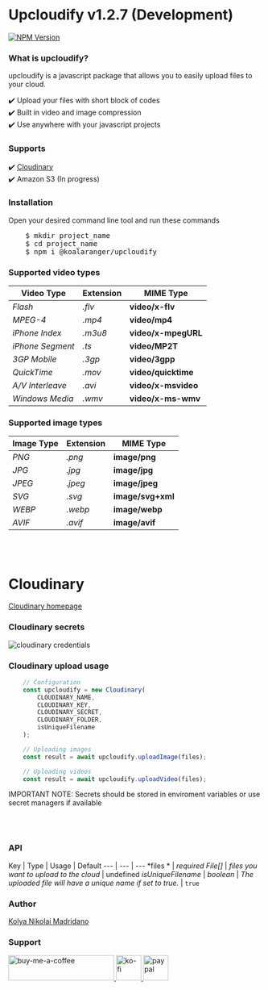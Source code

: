 # Upcloudify v1.2.7 (Development)

[![NPM Version][npm-image]][npm-url]

<h3>What is upcloudify?</h3>
<p>upcloudify is a javascript package that allows you to easily upload files to your cloud. </p>
✔️ Upload your files with short block of codes <br />
✔️ Built in video and image compression <br />
✔️ Use anywhere with your javascript projects <br />

<h3>Supports</h3>
✔️ <a href="https://cloudinary.com" target="blank">Cloudinary</a><br />
✔️ Amazon S3 (In progress) <br />

<h3>Installation</h3>
<p>Open your desired command line tool and run these commands</p>
<pre>
    $ mkdir project_name
    $ cd project_name
    $ npm i @koalaranger/upcloudify
</pre>

<h3>Supported video types</h3>

Video Type | Extension | MIME Type
--- | --- | ---
*Flash* | *.flv* | **video/x-flv**
*MPEG-4* | *.mp4* | **video/mp4**
*iPhone Index* | *.m3u8* | **video/x-mpegURL**
*iPhone Segment* | *.ts* | **video/MP2T**
*3GP Mobile* | *.3gp* | **video/3gpp**
*QuickTime* | *.mov* | **video/quicktime**
*A/V Interleave* | *.avi* | **video/x-msvideo**
*Windows Media* | *.wmv* | **video/x-ms-wmv**

<h3>Supported image types</h3>

Image Type | Extension | MIME Type
--- | --- | ---
*PNG* | *.png* | **image/png**
*JPG* | *.jpg* | **image/jpg**
*JPEG* | *.jpeg* | **image/jpeg**
*SVG* | *.svg* | **image/svg+xml**
*WEBP* | *.webp* | **image/webp**
*AVIF* | *.avif* | **image/avif**

<br/>
<br/>

<h1>Cloudinary</h1>

[Cloudinary homepage](https://cloudinary.com)

<h3>Cloudinary secrets</h3>

![cloudinary credentials](https://res.cloudinary.com/diigkcc6g/image/upload/v1669528054/tempsnip_ijvb9w.png)

<h3>Cloudinary upload usage</h3>

```jsx
    // Configuration
    const upcloudify = new Cloudinary(
        CLOUDINARY_NAME,
        CLOUDINARY_KEY,
        CLOUDINARY_SECRET,
        CLOUDINARY_FOLDER,
        isUniqueFilename
    );

    // Uploading images
    const result = await upcloudify.uploadImage(files);

    // Uploading videos
    const result = await upcloudify.uploadVideo(files);
```
<p>IMPORTANT NOTE: Secrets should be stored in enviroment variables or use secret managers if available</p>

<br/>
<br/>

<h3>API</h3>

Key | Type | Usage | Default
--- | --- | ---
*files * | *required File[]* | *files you want to upload to the cloud* | undefined
*isUniqueFilename* | *boolean* | *The uploaded file will have a unique name if set to true.* | `true`


<h3>Author</h3>
<a href="https://www.facebook.com/kloya.kamisato">
    Kolya Nikolai Madridano
</a>


<h3 align="left">Support</h3>
<a href="https://www.buymeacoffee.com/koalaa">
    <img src="https://cdn.buymeacoffee.com/buttons/v2/default-yellow.png" height="50" width="210" alt="buy-me-a-coffee" />
</a>

<a href="https://ko-fi.com/kolyamadridano">
    <img src="https://uploads-ssl.webflow.com/5c14e387dab576fe667689cf/5cbed8a4cf61eceb26012821_SupportMe_red.png" height="50" alt="ko-fi" />
</a>

<a href="https://paypal.me/koolamadridano">
    <img src="https://assets.stickpng.com/images/580b57fcd9996e24bc43c530.png" height="50"  alt="paypal" />
</a>


[npm-image]: https://img.shields.io/npm/v/serve-favicon.svg
[npm-url]: https://www.npmjs.com/package/@koalaranger/upcloudify
